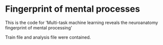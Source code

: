 # Fingerprint of mental processes
This is the code for 'Multi-task machine learning reveals the neuroanatomy fingerprint of mental processing'

Train file and analysis file were contained.
